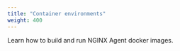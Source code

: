 ```yaml
---
title: "Container environments"
weight: 400
---
```


Learn how to build and run NGINX Agent docker images.
